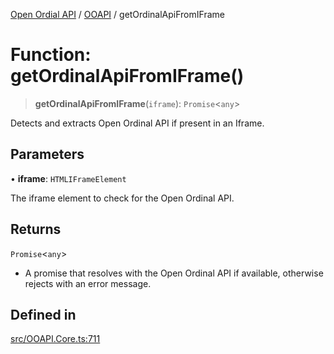 [Open Ordial API](../../README.md) / [OOAPI](../README.md) / getOrdinalApiFromIFrame

# Function: getOrdinalApiFromIFrame()

> **getOrdinalApiFromIFrame**(`iframe`): `Promise`\<`any`\>

Detects and extracts Open Ordinal API if present in an Iframe.

## Parameters

• **iframe**: `HTMLIFrameElement`

The iframe element to check for the Open Ordinal API.

## Returns

`Promise`\<`any`\>

- A promise that resolves with the Open Ordinal API if available, otherwise rejects with an error message.

## Defined in

[src/OOAPI.Core.ts:711](https://github.com/open-ordinal/open-ordinal-api/blob/70e118e56492403aed907a3616034144dfc18228/src/OOAPI.Core.ts#L711)
